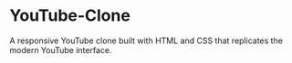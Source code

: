 # YouTube-Clone
A responsive YouTube clone built with HTML and CSS that replicates the modern YouTube interface.

